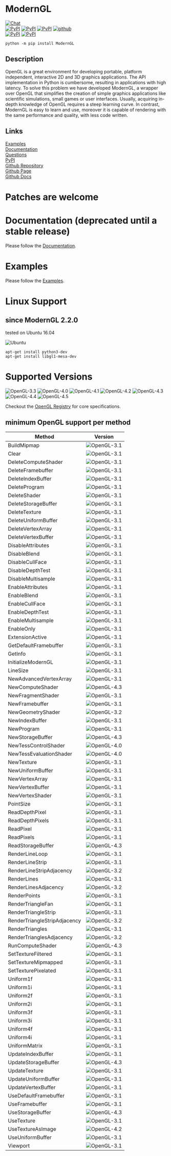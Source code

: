# ModernGL

[![Chat](https://badges.gitter.im/cprogrammer1994/ModernGL.svg)](https://gitter.im/cprogrammer1994/ModernGL?utm_source=badge&utm_medium=badge&utm_campaign=pr-badge&utm_content=badge)<br>
[![PyPI](https://img.shields.io/pypi/l/ModernGL.svg)](https://pypi.python.org/pypi/ModernGL)
[![PyPI](https://img.shields.io/pypi/pyversions/ModernGL.svg)](https://pypi.python.org/pypi/ModernGL)
[![PyPI](https://img.shields.io/pypi/v/ModernGL.svg)](https://pypi.python.org/pypi/ModernGL)
[![github](https://img.shields.io/github/tag/cprogrammer1994/ModernGL.svg)](https://github.com/cprogrammer1994/ModernGL)<br>
[![PyPI](https://img.shields.io/pypi/status/ModernGL.svg)](https://pypi.python.org/pypi/ModernGL)
[![PyPI](https://img.shields.io/pypi/dm/ModernGL.svg)](https://pypi.python.org/pypi/ModernGL)

```
python -m pip install ModernGL
```

## Description

OpenGL is a great environment for developing portable, platform independent,
interactive 2D and 3D graphics applications. The API implementation in Python
is cumbersome, resulting in applications with high latency. To solve this
problem we have developed ModernGL, a wrapper over OpenGL that simplifies the
creation of simple graphics applications like scientific simulations, small
games or user interfaces. Usually, acquiring in-depth knowledge of OpenGL
requires a steep learning curve. In contrast, ModernGL is easy to learn and
use, moreover it is capable of rendering with the same performance and
quality, with less code written.

## Links

[Examples](https://github.com/cprogrammer1994/ModernGL/tree/master/Examples)<br>
[Documentation](https://pythonhosted.org/ModernGL/)<br>
[Questions](https://gitter.im/cprogrammer1994/ModernGL)<br>
[PyPI](https://pypi.python.org/pypi/ModernGL/)<br>
[Github Repository](https://github.com/cprogrammer1994/ModernGL/)<br>
[Github Page](http://cprogrammer1994.github.io/ModernGL/)<br>
[Github Docs](https://github.com/cprogrammer1994/ModernGL/wiki)<br>

# Patches are welcome

# Documentation (deprecated until a stable release)

Please follow the [Documentation](https://pythonhosted.org/ModernGL/).

# Examples

Please follow the [Examples](https://github.com/cprogrammer1994/ModernGL/tree/master/Examples).

# Linux Support

## since ModernGL 2.2.0

tested on Ubuntu 16.04

![Ubuntu](https://raw.githubusercontent.com/cprogrammer1994/ModernGL/master/External/Images/Ubuntu.png)

```
apt-get install python3-dev
apt-get install libgl1-mesa-dev
```

# Supported Versions

![OpenGL-3.3](https://raw.githubusercontent.com/cprogrammer1994/ModernGL/master/External/Badges/OpenGL-33.png)
![OpenGL-4.0](https://raw.githubusercontent.com/cprogrammer1994/ModernGL/master/External/Badges/OpenGL-40.png)
![OpenGL-4.1](https://raw.githubusercontent.com/cprogrammer1994/ModernGL/master/External/Badges/OpenGL-41.png)
![OpenGL-4.2](https://raw.githubusercontent.com/cprogrammer1994/ModernGL/master/External/Badges/OpenGL-42.png)
![OpenGL-4.3](https://raw.githubusercontent.com/cprogrammer1994/ModernGL/master/External/Badges/OpenGL-43.png)
![OpenGL-4.4](https://raw.githubusercontent.com/cprogrammer1994/ModernGL/master/External/Badges/OpenGL-44.png)
![OpenGL-4.5](https://raw.githubusercontent.com/cprogrammer1994/ModernGL/master/External/Badges/OpenGL-45.png)

Checkout the [OpenGL Registry](https://www.opengl.org/registry/) for core specifications.

## minimum OpenGL support per method

Method | Version
--- | ---
BuildMipmap | ![OpenGL-3.1](https://raw.githubusercontent.com/cprogrammer1994/ModernGL/master/External/Badges/OpenGL-3.1.png)
Clear | ![OpenGL-3.1](https://raw.githubusercontent.com/cprogrammer1994/ModernGL/master/External/Badges/OpenGL-3.1.png)
DeleteComputeShader | ![OpenGL-3.1](https://raw.githubusercontent.com/cprogrammer1994/ModernGL/master/External/Badges/OpenGL-3.1.png)
DeleteFramebuffer | ![OpenGL-3.1](https://raw.githubusercontent.com/cprogrammer1994/ModernGL/master/External/Badges/OpenGL-3.1.png)
DeleteIndexBuffer | ![OpenGL-3.1](https://raw.githubusercontent.com/cprogrammer1994/ModernGL/master/External/Badges/OpenGL-3.1.png)
DeleteProgram | ![OpenGL-3.1](https://raw.githubusercontent.com/cprogrammer1994/ModernGL/master/External/Badges/OpenGL-3.1.png)
DeleteShader | ![OpenGL-3.1](https://raw.githubusercontent.com/cprogrammer1994/ModernGL/master/External/Badges/OpenGL-3.1.png)
DeleteStorageBuffer | ![OpenGL-3.1](https://raw.githubusercontent.com/cprogrammer1994/ModernGL/master/External/Badges/OpenGL-3.1.png)
DeleteTexture | ![OpenGL-3.1](https://raw.githubusercontent.com/cprogrammer1994/ModernGL/master/External/Badges/OpenGL-3.1.png)
DeleteUniformBuffer | ![OpenGL-3.1](https://raw.githubusercontent.com/cprogrammer1994/ModernGL/master/External/Badges/OpenGL-3.1.png)
DeleteVertexArray | ![OpenGL-3.1](https://raw.githubusercontent.com/cprogrammer1994/ModernGL/master/External/Badges/OpenGL-3.1.png)
DeleteVertexBuffer | ![OpenGL-3.1](https://raw.githubusercontent.com/cprogrammer1994/ModernGL/master/External/Badges/OpenGL-3.1.png)
DisableAttributes | ![OpenGL-3.1](https://raw.githubusercontent.com/cprogrammer1994/ModernGL/master/External/Badges/OpenGL-3.1.png)
DisableBlend | ![OpenGL-3.1](https://raw.githubusercontent.com/cprogrammer1994/ModernGL/master/External/Badges/OpenGL-3.1.png)
DisableCullFace | ![OpenGL-3.1](https://raw.githubusercontent.com/cprogrammer1994/ModernGL/master/External/Badges/OpenGL-3.1.png)
DisableDepthTest | ![OpenGL-3.1](https://raw.githubusercontent.com/cprogrammer1994/ModernGL/master/External/Badges/OpenGL-3.1.png)
DisableMultisample | ![OpenGL-3.1](https://raw.githubusercontent.com/cprogrammer1994/ModernGL/master/External/Badges/OpenGL-3.1.png)
EnableAttributes | ![OpenGL-3.1](https://raw.githubusercontent.com/cprogrammer1994/ModernGL/master/External/Badges/OpenGL-3.1.png)
EnableBlend | ![OpenGL-3.1](https://raw.githubusercontent.com/cprogrammer1994/ModernGL/master/External/Badges/OpenGL-3.1.png)
EnableCullFace | ![OpenGL-3.1](https://raw.githubusercontent.com/cprogrammer1994/ModernGL/master/External/Badges/OpenGL-3.1.png)
EnableDepthTest | ![OpenGL-3.1](https://raw.githubusercontent.com/cprogrammer1994/ModernGL/master/External/Badges/OpenGL-3.1.png)
EnableMultisample | ![OpenGL-3.1](https://raw.githubusercontent.com/cprogrammer1994/ModernGL/master/External/Badges/OpenGL-3.1.png)
EnableOnly | ![OpenGL-3.1](https://raw.githubusercontent.com/cprogrammer1994/ModernGL/master/External/Badges/OpenGL-3.1.png)
ExtensionActive | ![OpenGL-3.1](https://raw.githubusercontent.com/cprogrammer1994/ModernGL/master/External/Badges/OpenGL-3.1.png)
GetDefaultFramebuffer | ![OpenGL-3.1](https://raw.githubusercontent.com/cprogrammer1994/ModernGL/master/External/Badges/OpenGL-3.1.png)
GetInfo | ![OpenGL-3.1](https://raw.githubusercontent.com/cprogrammer1994/ModernGL/master/External/Badges/OpenGL-3.1.png)
InitializeModernGL | ![OpenGL-3.1](https://raw.githubusercontent.com/cprogrammer1994/ModernGL/master/External/Badges/OpenGL-3.1.png)
LineSize | ![OpenGL-3.1](https://raw.githubusercontent.com/cprogrammer1994/ModernGL/master/External/Badges/OpenGL-3.1.png)
NewAdvancedVertexArray | ![OpenGL-3.1](https://raw.githubusercontent.com/cprogrammer1994/ModernGL/master/External/Badges/OpenGL-3.1.png)
NewComputeShader | ![OpenGL-4.3](https://raw.githubusercontent.com/cprogrammer1994/ModernGL/master/External/Badges/OpenGL-4.3.png)
NewFragmentShader | ![OpenGL-3.1](https://raw.githubusercontent.com/cprogrammer1994/ModernGL/master/External/Badges/OpenGL-3.1.png)
NewFramebuffer | ![OpenGL-3.1](https://raw.githubusercontent.com/cprogrammer1994/ModernGL/master/External/Badges/OpenGL-3.1.png)
NewGeometryShader | ![OpenGL-3.2](https://raw.githubusercontent.com/cprogrammer1994/ModernGL/master/External/Badges/OpenGL-3.2.png)
NewIndexBuffer | ![OpenGL-3.1](https://raw.githubusercontent.com/cprogrammer1994/ModernGL/master/External/Badges/OpenGL-3.1.png)
NewProgram | ![OpenGL-3.1](https://raw.githubusercontent.com/cprogrammer1994/ModernGL/master/External/Badges/OpenGL-3.1.png)
NewStorageBuffer | ![OpenGL-4.3](https://raw.githubusercontent.com/cprogrammer1994/ModernGL/master/External/Badges/OpenGL-4.3.png)
NewTessControlShader | ![OpenGL-4.0](https://raw.githubusercontent.com/cprogrammer1994/ModernGL/master/External/Badges/OpenGL-4.0.png)
NewTessEvaluationShader | ![OpenGL-4.0](https://raw.githubusercontent.com/cprogrammer1994/ModernGL/master/External/Badges/OpenGL-4.0.png)
NewTexture | ![OpenGL-3.1](https://raw.githubusercontent.com/cprogrammer1994/ModernGL/master/External/Badges/OpenGL-3.1.png)
NewUniformBuffer | ![OpenGL-3.1](https://raw.githubusercontent.com/cprogrammer1994/ModernGL/master/External/Badges/OpenGL-3.1.png)
NewVertexArray | ![OpenGL-3.1](https://raw.githubusercontent.com/cprogrammer1994/ModernGL/master/External/Badges/OpenGL-3.1.png)
NewVertexBuffer | ![OpenGL-3.1](https://raw.githubusercontent.com/cprogrammer1994/ModernGL/master/External/Badges/OpenGL-3.1.png)
NewVertexShader | ![OpenGL-3.1](https://raw.githubusercontent.com/cprogrammer1994/ModernGL/master/External/Badges/OpenGL-3.1.png)
PointSize | ![OpenGL-3.1](https://raw.githubusercontent.com/cprogrammer1994/ModernGL/master/External/Badges/OpenGL-3.1.png)
ReadDepthPixel | ![OpenGL-3.1](https://raw.githubusercontent.com/cprogrammer1994/ModernGL/master/External/Badges/OpenGL-3.1.png)
ReadDepthPixels | ![OpenGL-3.1](https://raw.githubusercontent.com/cprogrammer1994/ModernGL/master/External/Badges/OpenGL-3.1.png)
ReadPixel | ![OpenGL-3.1](https://raw.githubusercontent.com/cprogrammer1994/ModernGL/master/External/Badges/OpenGL-3.1.png)
ReadPixels | ![OpenGL-3.1](https://raw.githubusercontent.com/cprogrammer1994/ModernGL/master/External/Badges/OpenGL-3.1.png)
ReadStorageBuffer | ![OpenGL-4.3](https://raw.githubusercontent.com/cprogrammer1994/ModernGL/master/External/Badges/OpenGL-4.3.png)
RenderLineLoop | ![OpenGL-3.1](https://raw.githubusercontent.com/cprogrammer1994/ModernGL/master/External/Badges/OpenGL-3.1.png)
RenderLineStrip | ![OpenGL-3.1](https://raw.githubusercontent.com/cprogrammer1994/ModernGL/master/External/Badges/OpenGL-3.1.png)
RenderLineStripAdjacency | ![OpenGL-3.2](https://raw.githubusercontent.com/cprogrammer1994/ModernGL/master/External/Badges/OpenGL-3.2.png)
RenderLines | ![OpenGL-3.1](https://raw.githubusercontent.com/cprogrammer1994/ModernGL/master/External/Badges/OpenGL-3.1.png)
RenderLinesAdjacency | ![OpenGL-3.2](https://raw.githubusercontent.com/cprogrammer1994/ModernGL/master/External/Badges/OpenGL-3.2.png)
RenderPoints | ![OpenGL-3.1](https://raw.githubusercontent.com/cprogrammer1994/ModernGL/master/External/Badges/OpenGL-3.1.png)
RenderTriangleFan | ![OpenGL-3.1](https://raw.githubusercontent.com/cprogrammer1994/ModernGL/master/External/Badges/OpenGL-3.1.png)
RenderTriangleStrip | ![OpenGL-3.1](https://raw.githubusercontent.com/cprogrammer1994/ModernGL/master/External/Badges/OpenGL-3.1.png)
RenderTriangleStripAdjacency | ![OpenGL-3.2](https://raw.githubusercontent.com/cprogrammer1994/ModernGL/master/External/Badges/OpenGL-3.2.png)
RenderTriangles | ![OpenGL-3.1](https://raw.githubusercontent.com/cprogrammer1994/ModernGL/master/External/Badges/OpenGL-3.1.png)
RenderTrianglesAdjacency | ![OpenGL-3.2](https://raw.githubusercontent.com/cprogrammer1994/ModernGL/master/External/Badges/OpenGL-3.2.png)
RunComputeShader | ![OpenGL-4.3](https://raw.githubusercontent.com/cprogrammer1994/ModernGL/master/External/Badges/OpenGL-4.3.png)
SetTextureFiltered | ![OpenGL-3.1](https://raw.githubusercontent.com/cprogrammer1994/ModernGL/master/External/Badges/OpenGL-3.1.png)
SetTextureMipmapped | ![OpenGL-3.1](https://raw.githubusercontent.com/cprogrammer1994/ModernGL/master/External/Badges/OpenGL-3.1.png)
SetTexturePixelated | ![OpenGL-3.1](https://raw.githubusercontent.com/cprogrammer1994/ModernGL/master/External/Badges/OpenGL-3.1.png)
Uniform1f | ![OpenGL-3.1](https://raw.githubusercontent.com/cprogrammer1994/ModernGL/master/External/Badges/OpenGL-3.1.png)
Uniform1i | ![OpenGL-3.1](https://raw.githubusercontent.com/cprogrammer1994/ModernGL/master/External/Badges/OpenGL-3.1.png)
Uniform2f | ![OpenGL-3.1](https://raw.githubusercontent.com/cprogrammer1994/ModernGL/master/External/Badges/OpenGL-3.1.png)
Uniform2i | ![OpenGL-3.1](https://raw.githubusercontent.com/cprogrammer1994/ModernGL/master/External/Badges/OpenGL-3.1.png)
Uniform3f | ![OpenGL-3.1](https://raw.githubusercontent.com/cprogrammer1994/ModernGL/master/External/Badges/OpenGL-3.1.png)
Uniform3i | ![OpenGL-3.1](https://raw.githubusercontent.com/cprogrammer1994/ModernGL/master/External/Badges/OpenGL-3.1.png)
Uniform4f | ![OpenGL-3.1](https://raw.githubusercontent.com/cprogrammer1994/ModernGL/master/External/Badges/OpenGL-3.1.png)
Uniform4i | ![OpenGL-3.1](https://raw.githubusercontent.com/cprogrammer1994/ModernGL/master/External/Badges/OpenGL-3.1.png)
UniformMatrix | ![OpenGL-3.1](https://raw.githubusercontent.com/cprogrammer1994/ModernGL/master/External/Badges/OpenGL-3.1.png)
UpdateIndexBuffer | ![OpenGL-3.1](https://raw.githubusercontent.com/cprogrammer1994/ModernGL/master/External/Badges/OpenGL-3.1.png)
UpdateStorageBuffer | ![OpenGL-4.3](https://raw.githubusercontent.com/cprogrammer1994/ModernGL/master/External/Badges/OpenGL-4.3.png)
UpdateTexture | ![OpenGL-3.1](https://raw.githubusercontent.com/cprogrammer1994/ModernGL/master/External/Badges/OpenGL-3.1.png)
UpdateUniformBuffer | ![OpenGL-3.1](https://raw.githubusercontent.com/cprogrammer1994/ModernGL/master/External/Badges/OpenGL-3.1.png)
UpdateVertexBuffer | ![OpenGL-3.1](https://raw.githubusercontent.com/cprogrammer1994/ModernGL/master/External/Badges/OpenGL-3.1.png)
UseDefaultFramebuffer | ![OpenGL-3.1](https://raw.githubusercontent.com/cprogrammer1994/ModernGL/master/External/Badges/OpenGL-3.1.png)
UseFramebuffer | ![OpenGL-3.1](https://raw.githubusercontent.com/cprogrammer1994/ModernGL/master/External/Badges/OpenGL-3.1.png)
UseStorageBuffer | ![OpenGL-4.3](https://raw.githubusercontent.com/cprogrammer1994/ModernGL/master/External/Badges/OpenGL-4.3.png)
UseTexture | ![OpenGL-3.1](https://raw.githubusercontent.com/cprogrammer1994/ModernGL/master/External/Badges/OpenGL-3.1.png)
UseTextureAsImage | ![OpenGL-4.2](https://raw.githubusercontent.com/cprogrammer1994/ModernGL/master/External/Badges/OpenGL-4.2.png)
UseUniformBuffer | ![OpenGL-3.1](https://raw.githubusercontent.com/cprogrammer1994/ModernGL/master/External/Badges/OpenGL-3.1.png)
Viewport | ![OpenGL-3.1](https://raw.githubusercontent.com/cprogrammer1994/ModernGL/master/External/Badges/OpenGL-3.1.png)